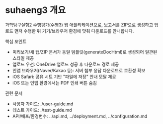 # suhaeng3 개요

과학탐구실험2 수행평가(수행3) 웹 애플리케이션으로, 보고서를 ZIP으로 생성하고 업로드 먼저 수행한 뒤 기기/브라우저 환경에 맞춰 다운로드를 안내합니다.

핵심 포인트
- 미리보기/새 탭/ZIP 문서가 동일 템플릿(generateDocHtml)로 생성되어 일관된 스타일 제공
- 업로드 우선: OneDrive 업로드 성공 후 다운로드 경로 제공
- 인앱 브라우저(Naver/Kakao 등): 서버 첨부 응답 다운로드로 호환성 확보
- iOS Safari: 공유 시트 기반 "파일에 저장" 안내 모달 제공
- iOS 또는 인앱 환경에서는 PDF 인쇄 버튼 숨김

관련 문서
- 사용자 가이드: ./user-guide.md
- 테스트 가이드: ./test-guide.md
- API/배포/환경변수: ../api.md, ../deployment.md, ../configuration.md
